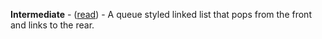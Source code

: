 <p><b>Intermediate</b> - (<a href="https://medium.freecodecamp.org/doubly-linked-list-why-what-and-how-59aba937abcf">read</a>) -
A queue styled linked list that pops from the front and links to the rear.</p>
